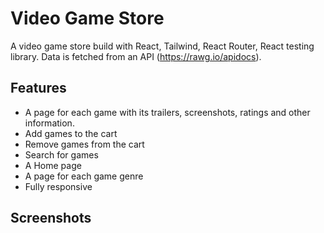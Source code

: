 # Video Game Store

A video game store build with React, Tailwind, React Router, React testing library.
Data is fetched from an API (https://rawg.io/apidocs).

## Features

- A page for each game with its trailers, screenshots, ratings and other information.
- Add games to the cart
- Remove games from the cart
- Search for games
- A Home page
- A page for each game genre
- Fully responsive

## Screenshots
